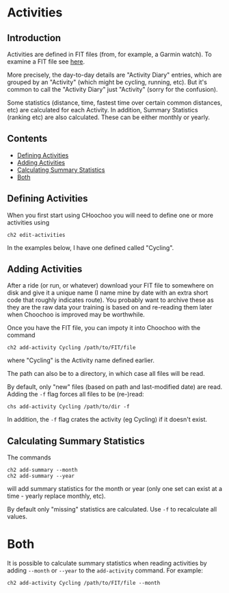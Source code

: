 
# Activities

## Introduction

Activities are defined in FIT files (from, for example, a Garmin watch).  To
examine a FIT file see [here](fit-files).

More precisely, the day-to-day details are "Activity Diary" entries, which
are grouped by an "Activity" (which might be cycling, running, etc).  But it's 
common to call the "Activity Diary" just "Activity" (sorry for the confusion).

Some statistics (distance, time, fastest time over certain common distances, etc)
are calculated for each Activity.  In addition, Summary Statistics (ranking etc) 
are also calculated.  These can be either monthly or yearly.

## Contents

* [Defining Activities](@defining-activities)
* [Adding Activities](#adding-activities)
* [Calculating Summary Statistics](#calculating-summary-statistics)
* [Both](#both)

## Defining Activities

When you first start using CHoochoo you will need to define one or more
activities using

    ch2 edit-activities
    
In the examples below, I have one defined called "Cycling".

## Adding Activities

After a ride (or run, or whatever) download your FIT file to somewhere on 
disk and give it a unique name (I name mine by date with an extra short code
that roughly indicates route).  You probably want to archive these as they are
the raw data your training is based on and re-reading them later when Choochoo
is improved may be worthwhile.

Once you have the FIT file, you can impoty it into Choochoo with the command

    ch2 add-activity Cycling /path/to/FIT/file
    
where "Cycling" is the Activity name defined earlier.

The path can also be to a directory, in which case all files will be read.

By default, only "new" files (based on path and last-modified date) are
read.  Adding the `-f` flag forces all files to be (re-)read:

    chs add-activity Cycling /path/to/dir -f
    
In addition, the `-f` flag crates the activity (eg Cycling) if it doesn't
exist.

## Calculating Summary Statistics

The commands

    ch2 add-summary --month
    ch2 add-summary --year
    
will add summary statistics for the month or year (only one set can exist at
a time - yearly replace monthly, etc).

By default only "missing" statistics are calculated.  Use `-f` to recalculate all
values.

# Both

It is possible to calculate summary statistics when reading activities by
adding `--month` or `--year` to the `add-activity` command.  For example:

    ch2 add-activity Cycling /path/to/FIT/file --month
    
